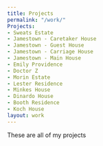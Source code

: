 ```yaml
---
title: Projects
permalink: "/work/"
Projects:
- Sweats Estate
- Jamestown - Caretaker House
- Jamestown - Guest House
- Jamestown - Carriage House
- Jamestown - Main House
- Emily Providence
- Doctor Z
- Morin Estate
- Lester Residence
- Minkes House
- Dinardo House
- Booth Residence
- Koch House
layout: work
---
```


These are all of my projects
